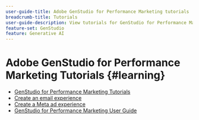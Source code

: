 ```yaml
---
user-guide-title: Adobe GenStudio for Performance Marketing tutorials
breadcrumb-title: Tutorials
user-guide-description: View tutorials for GenStudio for Performance Marketing, an end-to-end solution to accelerate and simplify your content supply chain with generative AI and intelligent automation.
feature-set: GenStudio
feature: Generative AI
---
```


# Adobe GenStudio for Performance Marketing Tutorials {#learning}

+ [GenStudio for Performance Marketing Tutorials](tutorials.md)
+ [Create an email experience](create-email-experience.md)
+ [Create a Meta ad experience](create-meta-ad.md)
+ [GenStudio for Performance Marketing User Guide](https://experienceleague.adobe.com/docs/genstudio/user-guide/home.html)
